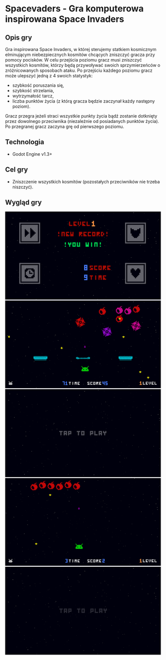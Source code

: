 # Spacevaders - Gra komputerowa inspirowana Space Invaders
## Opis gry
Gra inspirowana Space Invaders, w której sterujemy statkiem kosmicznym elminującym niebezpiecznych kosmitów chcących zniszczyć gracza przy pomocy pocisków. W celu przejścia poziomu gracz musi zniszczyć wszystkich kosmitów, którzy będą przywoływać swoich sprzymierzeńców o zróżnicowanych sposobach ataku. Po przejściu każdego poziomu gracz może ulepszyć jedną z 4 swoich statystyk:
- szybkość poruszania się,
- szybkość strzelania,
- wytrzymałość tarcz,
- liczba punktów życia (z którą gracza będzie zaczynał każdy następny poziom).

Gracz przegra jeżeli straci wszystkie punkty życia bądź zostanie dotknięty przez dowolnego przeciwnika (niezależnie od posiadanych punktów życia). Po przegranej gracz zaczyna grę od pierwszego poziomu.

## Technologia
- Godot Engine v1.3+

## Cel gry
- Zniszczenie wszystkich kosmitów (pozostałych przeciwników nie trzeba niszczyć).

## Wygląd gry
![](README/screen_1.png)
![](README/screen_2.png)
![](README/screen_3.png)
![](README/screen_4.png)
![](README/start.gif)
